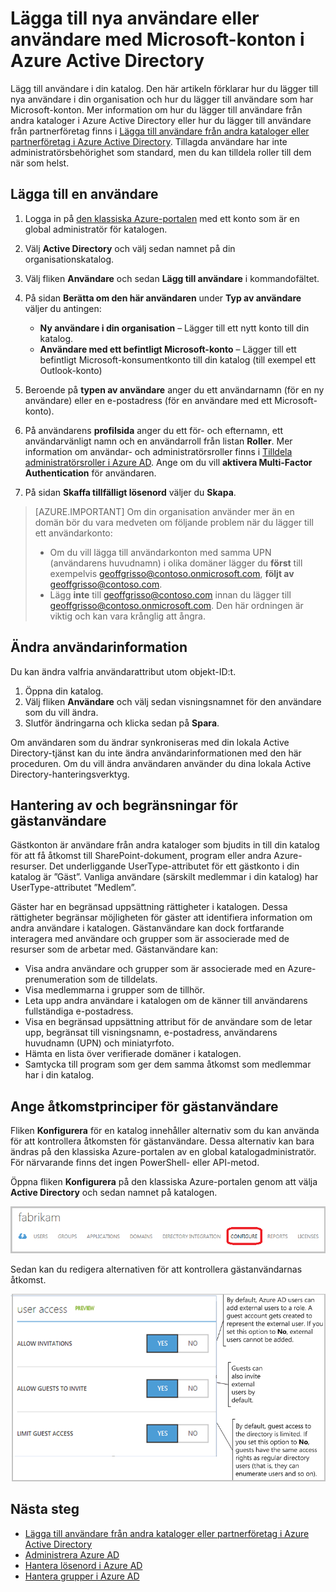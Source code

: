 <properties
    pageTitle="Lägga till nya användare i Azure Active Directory | Microsoft Azure"
    description="Beskriver hur du lägger till nya användare eller ändrar användarinformation i Azure Active Directory."
    services="active-directory"
    documentationCenter=""
    authors="curtand"
    manager="femila"
    editor=""/>

<tags
    ms.service="active-directory"
    ms.workload="identity"
    ms.tgt_pltfrm="na"
    ms.devlang="na"
    ms.topic="get-started-article"
    ms.date="06/21/2016"
    ms.author="curtand;viviali"/>

# Lägga till nya användare eller användare med Microsoft-konton i Azure Active Directory

Lägg till användare i din katalog. Den här artikeln förklarar hur du lägger till nya användare i din organisation och hur du lägger till användare som har Microsoft-konton. Mer information om hur du lägger till användare från andra kataloger i Azure Active Directory eller hur du lägger till användare från partnerföretag finns i [Lägga till användare från andra kataloger eller partnerföretag i Azure Active Directory](active-directory-create-users-external.md). Tillagda användare har inte administratörsbehörighet som standard, men du kan tilldela roller till dem när som helst.

## Lägga till en användare

1. Logga in på [den klassiska Azure-portalen](https://manage.windowsazure.com) med ett konto som är en global administratör för katalogen.
2. Välj **Active Directory** och välj sedan namnet på din organisationskatalog.
3. Välj fliken **Användare** och sedan **Lägg till användare** i kommandofältet.
4. På sidan **Berätta om den här användaren** under **Typ av användare** väljer du antingen:

    - **Ny användare i din organisation** – Lägger till ett nytt konto till din katalog.
    - **Användare med ett befintligt Microsoft-konto** – Lägger till ett befintligt Microsoft-konsumentkonto till din katalog (till exempel ett Outlook-konto)

5. Beroende på **typen av användare** anger du ett användarnamn (för en ny användare) eller en e-postadress (för en användare med ett Microsoft-konto).
6. På användarens **profilsida** anger du ett för- och efternamn, ett användarvänligt namn och en användarroll från listan **Roller**. Mer information om användar- och administratörsroller finns i [Tilldela administratörsroller i Azure AD](active-directory-assign-admin-roles.md). Ange om du vill **aktivera Multi-Factor Authentication** för användaren.
7. På sidan **Skaffa tillfälligt lösenord** väljer du **Skapa**.

> [AZURE.IMPORTANT] Om din organisation använder mer än en domän bör du vara medveten om följande problem när du lägger till ett användarkonto:
>
> - Om du vill lägga till användarkonton med samma UPN (användarens huvudnamn) i olika domäner lägger du **först** till exempelvis geoffgrisso@contoso.onmicrosoft.com, **följt av** geoffgrisso@contoso.com.
> - Lägg **inte** till geoffgrisso@contoso.com innan du lägger till geoffgrisso@contoso.onmicrosoft.com. Den här ordningen är viktig och kan vara krånglig att ångra.

## Ändra användarinformation

Du kan ändra valfria användarattribut utom objekt-ID:t.

1. Öppna din katalog.
2. Välj fliken **Användare** och välj sedan visningsnamnet för den användare som du vill ändra.
3. Slutför ändringarna och klicka sedan på **Spara**.

Om användaren som du ändrar synkroniseras med din lokala Active Directory-tjänst kan du inte ändra användarinformationen med den här proceduren. Om du vill ändra användaren använder du dina lokala Active Directory-hanteringsverktyg.

## Hantering av och begränsningar för gästanvändare

Gästkonton är användare från andra kataloger som bjudits in till din katalog för att få åtkomst till SharePoint-dokument, program eller andra Azure-resurser. Det underliggande UserType-attributet för ett gästkonto i din katalog är ”Gäst”. Vanliga användare (särskilt medlemmar i din katalog) har UserType-attributet ”Medlem”.

Gäster har en begränsad uppsättning rättigheter i katalogen. Dessa rättigheter begränsar möjligheten för gäster att identifiera information om andra användare i katalogen. Gästanvändare kan dock fortfarande interagera med användare och grupper som är associerade med de resurser som de arbetar med. Gästanvändare kan:

- Visa andra användare och grupper som är associerade med en Azure-prenumeration som de tilldelats.
- Visa medlemmarna i grupper som de tillhör.
- Leta upp andra användare i katalogen om de känner till användarens fullständiga e-postadress.
- Visa en begränsad uppsättning attribut för de användare som de letar upp, begränsat till visningsnamn, e-postadress, användarens huvudnamn (UPN) och miniatyrfoto.
- Hämta en lista över verifierade domäner i katalogen.
- Samtycka till program som ger dem samma åtkomst som medlemmar har i din katalog.

## Ange åtkomstprinciper för gästanvändare

Fliken **Konfigurera** för en katalog innehåller alternativ som du kan använda för att kontrollera åtkomsten för gästanvändare. Dessa alternativ kan bara ändras på den klassiska Azure-portalen av en global katalogadministratör. För närvarande finns det ingen PowerShell- eller API-metod.

Öppna fliken **Konfigurera** på den klassiska Azure-portalen genom att välja **Active Directory** och sedan namnet på katalogen.

![Konfigurera fliken i Azure Active Directory][1]

Sedan kan du redigera alternativen för att kontrollera gästanvändarnas åtkomst.

![Alternativ för åtkomstkontroll för gästanvändare][2]


## Nästa steg

- [Lägga till användare från andra kataloger eller partnerföretag i Azure Active Directory](active-directory-create-users-external.md)
- [Administrera Azure AD](active-directory-administer.md)
- [Hantera lösenord i Azure AD](active-directory-manage-passwords.md)
- [Hantera grupper i Azure AD](active-directory-manage-groups.md)

<!--Image references-->
[1]: ./media/active-directory-create-users/RBACDirConfigTab.png
[2]: ./media/active-directory-create-users/RBACGuestAccessControls.png



<!--HONumber=sep16_HO1-->


